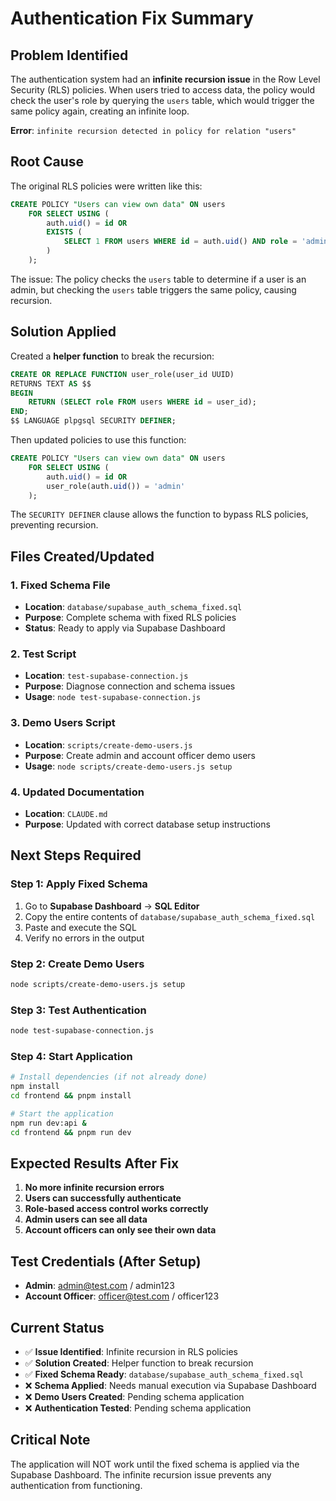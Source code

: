 # Authentication Fix Summary

## Problem Identified
The authentication system had an **infinite recursion issue** in the Row Level Security (RLS) policies. When users tried to access data, the policy would check the user's role by querying the `users` table, which would trigger the same policy again, creating an infinite loop.

**Error**: `infinite recursion detected in policy for relation "users"`

## Root Cause
The original RLS policies were written like this:
```sql
CREATE POLICY "Users can view own data" ON users
    FOR SELECT USING (
        auth.uid() = id OR 
        EXISTS (
            SELECT 1 FROM users WHERE id = auth.uid() AND role = 'admin'
        )
    );
```

The issue: The policy checks the `users` table to determine if a user is an admin, but checking the `users` table triggers the same policy, causing recursion.

## Solution Applied
Created a **helper function** to break the recursion:
```sql
CREATE OR REPLACE FUNCTION user_role(user_id UUID)
RETURNS TEXT AS $$
BEGIN
    RETURN (SELECT role FROM users WHERE id = user_id);
END;
$$ LANGUAGE plpgsql SECURITY DEFINER;
```

Then updated policies to use this function:
```sql
CREATE POLICY "Users can view own data" ON users
    FOR SELECT USING (
        auth.uid() = id OR 
        user_role(auth.uid()) = 'admin'
    );
```

The `SECURITY DEFINER` clause allows the function to bypass RLS policies, preventing recursion.

## Files Created/Updated

### 1. Fixed Schema File
- **Location**: `database/supabase_auth_schema_fixed.sql`
- **Purpose**: Complete schema with fixed RLS policies
- **Status**: Ready to apply via Supabase Dashboard

### 2. Test Script
- **Location**: `test-supabase-connection.js`
- **Purpose**: Diagnose connection and schema issues
- **Usage**: `node test-supabase-connection.js`

### 3. Demo Users Script
- **Location**: `scripts/create-demo-users.js`
- **Purpose**: Create admin and account officer demo users
- **Usage**: `node scripts/create-demo-users.js setup`

### 4. Updated Documentation
- **Location**: `CLAUDE.md`
- **Purpose**: Updated with correct database setup instructions

## Next Steps Required

### Step 1: Apply Fixed Schema
1. Go to **Supabase Dashboard** → **SQL Editor**
2. Copy the entire contents of `database/supabase_auth_schema_fixed.sql`
3. Paste and execute the SQL
4. Verify no errors in the output

### Step 2: Create Demo Users
```bash
node scripts/create-demo-users.js setup
```

### Step 3: Test Authentication
```bash
node test-supabase-connection.js
```

### Step 4: Start Application
```bash
# Install dependencies (if not already done)
npm install
cd frontend && pnpm install

# Start the application
npm run dev:api &
cd frontend && pnpm run dev
```

## Expected Results After Fix

1. **No more infinite recursion errors**
2. **Users can successfully authenticate**
3. **Role-based access control works correctly**
4. **Admin users can see all data**
5. **Account officers can only see their own data**

## Test Credentials (After Setup)
- **Admin**: admin@test.com / admin123
- **Account Officer**: officer@test.com / officer123

## Current Status
- ✅ **Issue Identified**: Infinite recursion in RLS policies
- ✅ **Solution Created**: Helper function to break recursion
- ✅ **Fixed Schema Ready**: `database/supabase_auth_schema_fixed.sql`
- ❌ **Schema Applied**: Needs manual execution via Supabase Dashboard
- ❌ **Demo Users Created**: Pending schema application
- ❌ **Authentication Tested**: Pending schema application

## Critical Note
The application will NOT work until the fixed schema is applied via the Supabase Dashboard. The infinite recursion issue prevents any authentication from functioning.